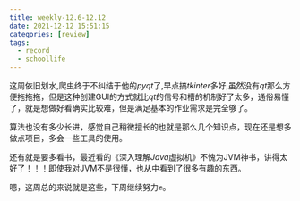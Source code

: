 ```yaml
---
title: weekly-12.6-12.12
date: 2021-12-12 15:51:15
categories: [review]
tags:
  - record
  - schoollife
---
```


这周依旧划水,爬虫终于不纠结于他的$pyqt$了,早点搞$tkinter$多好,虽然没有$qt$那么方便拖拖拖，但是这种创建GUI的方式就比$qt$的信号和槽的机制好了太多，通俗易懂了，就是想做好看确实比较难，但是满足基本的作业需求是完全够了。

算法也没有多少长进，感觉自己稍微擅长的也就是那么几个知识点，现在还是想多做点项目，多会一些工具的使用。

还有就是要多看书，最近看的《深入理解$Java$虚拟机》不愧为JVM神书，讲得太好了！！！即使我对JVM不是很懂，也从中看到了很多有趣的东西。

嗯，这周总的来说就是这些，下周继续努力✊。